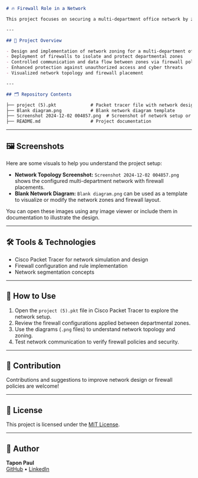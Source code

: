 ```markdown
# 🔥 Firewall Role in a Network

This project focuses on securing a multi-department office network by zoning it into distinct areas based on departmental functions. Each zone is protected by dedicated firewalls to ensure secure and controlled communication between departments. This architecture enhances overall network security and safeguards the organization’s infrastructure from potential threats.

---

## 🚀 Project Overview

- Design and implementation of network zoning for a multi-department office
- Deployment of firewalls to isolate and protect departmental zones
- Controlled communication and data flow between zones via firewall policies
- Enhanced protection against unauthorized access and cyber threats
- Visualized network topology and firewall placement

---

## 🗂️ Repository Contents

├── project (5).pkt             # Packet tracer file with network design
├── Blank diagram.png           # Blank network diagram template
├── Screenshot 2024-12-02 004857.png  # Screenshot of network setup or results
├── README.md                   # Project documentation

```

---

## 🖼️ Screenshots

Here are some visuals to help you understand the project setup:

- **Network Topology Screenshot:** `Screenshot 2024-12-02 004857.png` shows the configured multi-department network with firewall placements.
- **Blank Network Diagram:** `Blank diagram.png` can be used as a template to visualize or modify the network zones and firewall layout.

You can open these images using any image viewer or include them in documentation to illustrate the design.

---

## 🛠️ Tools & Technologies

- Cisco Packet Tracer for network simulation and design
- Firewall configuration and rule implementation
- Network segmentation concepts

---

## 📄 How to Use

1. Open the `project (5).pkt` file in Cisco Packet Tracer to explore the network setup.
2. Review the firewall configurations applied between departmental zones.
3. Use the diagrams (`.png` files) to understand network topology and zoning.
4. Test network communication to verify firewall policies and security.

---

## 🤝 Contribution

Contributions and suggestions to improve network design or firewall policies are welcome!

---

## 📃 License

This project is licensed under the [MIT License](LICENSE).

---

## 👤 Author

**Tapon Paul**  
[GitHub](https://github.com/Tapon5086) • [LinkedIn](https://linkedin.com/in/taponpaul)
```
